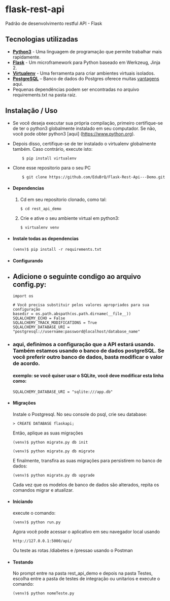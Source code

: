 # flask-rest-api 
Padrão de desenvolvimento restful API - Flask 


## Tecnologias utilizadas
* **[Python3](https://www.python.org/downloads/)** - Uma linguagem de programação que permite trabalhar mais rapidamente.
* **[Flask](flask.pocoo.org/)** - Um microframework para Python baseado em Werkzeug, Jinja 2.
* **[Virtualenv](https://virtualenv.pypa.io/en/stable/)** - Uma ferramenta para criar ambientes virtuais isolados.
* **[PostgreSQL](https://www.postgresql.org/download/)** – Banco de dados do Postgres oferece muitas [vantagens](https://www.postgresql.org/about/advantages/) aqui.
* Pequenas dependências podem ser encontradas no arquivo requirements.txt na pasta raiz.


## Instalação / Uso
* Se você deseja executar sua própria compilação, primeiro certifique-se de ter o python3 globalmente instalado em seu computador. Se não, você pode obter python3 [aqui] (https://www.python.org).
* Depois disso, certifique-se de ter instalado o virtualenv globalmente também. Caso contrário, execute isto:
    ```
        $ pip install virtualenv
    ```
* Clone esse repositorio para o seu PC
    ```
        $ git clone https://github.com/EduBrQ/Flask-Rest-Api---Demo.git
    ```


* #### Dependencias
    1. Cd em seu repositorio clonado, como tal:
        ```
        $ cd rest_api_demo
        ```

    2. Crie e ative o seu ambiente virtual em python3:
        ```
        $ virtualenv venv
        ```

* #### Instale todas as dependencias
    ```
    (venv)$ pip install -r requirements.txt
    ```

* #### Configurando 
* ## Adicione o seguinte condigo ao arquivo config.py:
    ```
    import os

    # Você precisa substituir pelos valores apropriados para sua configuração
    basedir = os.path.abspath(os.path.dirname(__file__))
    SQLALCHEMY_ECHO = False
    SQLALCHEMY_TRACK_MODIFICATIONS = True
    SQLALCHEMY_DATABASE_URI = "postgresql://username:password@localhost/database_name"
    ```
* ### aqui, definimos a configuração que a API estará usando. Também estamos usando o banco de dados             postgreSQL. Se você preferir outro banco de dados, basta modificar o valor de acordo.

    #### exemplo: se você quiser usar o SQLite, você deve modificar esta linha como:
    ```
    SQLALCHEMY_DATABASE_URI = "sqlite:///app.db"
    ```

* #### Migrações
    Instale o Postgresql.
    No seu console do psql, crie seu database:
    ```
    > CREATE DATABASE flaskapi;
    ```
    Então, aplique as suas migrações
    ```
    (venv)$ python migrate.py db init

    (venv)$ python migrate.py db migrate
    ```

    E finalmente, transfira as suas migrações para persistirem no banco de dados:
    ```
    (venv)$ python migrate.py db upgrade
    ```
    Cada vez que os modelos de banco de dados são alterados, repita os comandos migrar e atualizar.

* #### Iniciando
    execute o comando:
    ```
    (venv)$ python run.py
    ```
    Agora você pode acessar o aplicativo em seu navegador local usando
    ``` 
    http://127.0.0.1:5000/api/
    ```
    Ou teste as rotas /diabetes e /pressao usando o Postman
	
* #### Testando
    No prompt entre na pasta rest_api_demo e depois na pasta Testes, escolha entre a pasta de testes de integração ou unitarios e execute o comando:
    ```
    (venv)$ python nomeTeste.py
    ```
